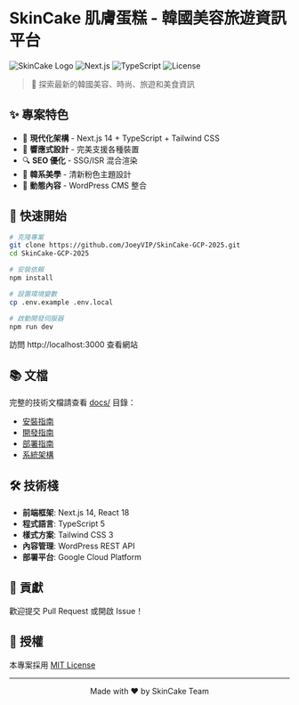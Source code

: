 # SkinCake 肌膚蛋糕 - 韓國美容旅遊資訊平台

![SkinCake Logo](https://img.shields.io/badge/SkinCake-V2.2.0-pink?style=for-the-badge)
![Next.js](https://img.shields.io/badge/Next.js-14-black?style=for-the-badge&logo=nextdotjs)
![TypeScript](https://img.shields.io/badge/TypeScript-5-blue?style=for-the-badge&logo=typescript)
![License](https://img.shields.io/badge/License-MIT-green?style=for-the-badge)

> 🎂 探索最新的韓國美容、時尚、旅遊和美食資訊

## ✨ 專案特色

- 🚀 **現代化架構** - Next.js 14 + TypeScript + Tailwind CSS
- 📱 **響應式設計** - 完美支援各種裝置
- 🔍 **SEO 優化** - SSG/ISR 混合渲染
- 🎨 **韓系美學** - 清新粉色主題設計
- 📰 **動態內容** - WordPress CMS 整合

## 🚀 快速開始

```bash
# 克隆專案
git clone https://github.com/JoeyVIP/SkinCake-GCP-2025.git
cd SkinCake-GCP-2025

# 安裝依賴
npm install

# 設置環境變數
cp .env.example .env.local

# 啟動開發伺服器
npm run dev
```

訪問 http://localhost:3000 查看網站

## 📚 文檔

完整的技術文檔請查看 [docs/](./docs/) 目錄：

- [安裝指南](./docs/guides/installation.md)
- [開發指南](./docs/guides/development.md)
- [部署指南](./docs/guides/deployment.md)
- [系統架構](./docs/technical/architecture.md)

## 🛠️ 技術棧

- **前端框架**: Next.js 14, React 18
- **程式語言**: TypeScript 5
- **樣式方案**: Tailwind CSS 3
- **內容管理**: WordPress REST API
- **部署平台**: Google Cloud Platform

## 🤝 貢獻

歡迎提交 Pull Request 或開啟 Issue！

## 📄 授權

本專案採用 [MIT License](./LICENSE)

---

<div align="center">
  Made with ❤️ by SkinCake Team
</div> 